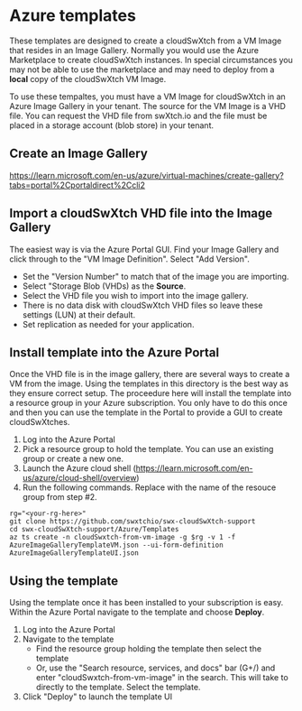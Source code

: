 # Azure templates
These templates are designed to create a cloudSwXtch from a VM Image that resides in an Image Gallery.  Normally you would use the Azure Marketplace to create cloudSwXtch instances. In special circumstances you may not be able to use the marketplace and may need to deploy from a **local** copy of the cloudSwXtch VM Image.

To use these tempaltes, you must have a VM Image for cloudSwXtch in an Azure Image Gallery in your tenant. The source for the VM Image is a VHD file. You can request the VHD file from swXtch.io and the file must be placed in a storage account (blob store) in your tenant.

## Create an Image Gallery

https://learn.microsoft.com/en-us/azure/virtual-machines/create-gallery?tabs=portal%2Cportaldirect%2Ccli2

## Import a cloudSwXtch VHD file into the Image Gallery

The easiest way is via the Azure Portal GUI. Find your Image Gallery and click through to the "VM Image Definition". Select "Add Version".

* Set the "Version Number" to match that of the image you are importing.
* Select "Storage Blob (VHDs) as the **Source**.
* Select the VHD file you wish to import into the image gallery.
* There is no data disk with cloudSwXtch VHD files so leave these settings (LUN) at their default.
* Set replication as needed for your application.

## Install template into the Azure Portal

Once the VHD file is in the image gallery, there are several ways to create a VM from the image. Using the templates in this directory is the best way as they ensure correct setup. The proceedure here will install the template into a resource group in your Azure subscription. You only have to do this once and then you can use the template in the Portal to provide a GUI to create cloudSwXtches.

1. Log into the Azure Portal
2. Pick a resource group to hold the template. You can use an existing group or create a new one.
3. Launch the Azure cloud shell (https://learn.microsoft.com/en-us/azure/cloud-shell/overview)
4. Run the following commands. Replace <your-rg-here> with the name of the resouce group from step #2.


```
rg="<your-rg-here>"
git clone https://github.com/swxtchio/swx-cloudSwXtch-support
cd swx-cloudSwXtch-support/Azure/Templates
az ts create -n cloudSwxtch-from-vm-image -g $rg -v 1 -f AzureImageGalleryTemplateVM.json --ui-form-definition AzureImageGalleryTemplateUI.json
```

## Using the template

Using the template once it has been installed to your subscription is easy. Within the Azure Portal navigate to the template and choose **Deploy**.

1. Log into the Azure Portal
2. Navigate to the template
   - Find the resource group holding the template then select the template
   - Or, use the "Search resource, services, and docs" bar (G+/) and enter "cloudSwxtch-from-vm-image" in the search. This will take to directly to the template. Select the template.
3. Click "Deploy" to launch the template UI
